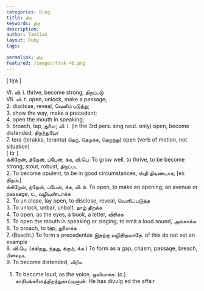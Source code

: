 ```yaml
---
categories: blog
title: திற
keywords: திற
description: 
author: Tamilan
layout: Ruby
tags: 
 
permalink: திற
featured: /images/ttak-48.png
---
```

  
[ tiṟa ]  
  
VI. வி. i. thrive, become strong, திறப்படு  
VII. வி. t. open, unlock, make a passage;  
2. disclose, reveal, வெளிப் படுத்து;  
3. show the way, make a precedent;  
4. open the mouth in speaking;  
5. broach, tap, துளை; வி. i. (in the 3rd pers. sing neut. only) open, become distended, திறந்துபோ  
7. tera (terakka, terantu) தெற, தெறக்க, தெறந்து) open (verb of motion, not situation)  
[ tiṟ ]  
க்கிறேன், த்தேன், ப்பேன், க்க, வி.பெ. To grow well, to thrive, to be become strong, stout, robust, திறப்பட  
2. To become opulent, to be in good circumstances, ஸ்தி தியுண்டாக; [ex திறம்.]  
க்கிறேன், ந்தேன், ப்பேன், க்க, வி. a. To open, to make an opening, an avenue or passage, c., வழியுண்டாக்க  
2. To un close, lay open, to disclose, reveal, வெளிப் படுத்த  
3. To unlock, unbar, unbolt, தாழ் திறக்க  
4. To open, as the eyes, a book, a letter, விரிக்க  
5. To open the mouth in speaking or singing; to emit a loud sound, அங்காக்க  
6. To broach, to tap, துளைக்க  
7. (Beschi.) To form a precedentas இதற்கு வழிதிறவாதே. of this do not set an example  
8. வி.பெ. (க்கிறது, ந்தது, க்கும், க்க.) To form as a gap, chasm, passage, breach, பிளவுபட  
9. To become distended, விரிய  
1. To become loud, as the voice, ஒலியாக்க. (c.) காரியங்களைத்திறந்துகாட்டினான். He has divulg ed the affair